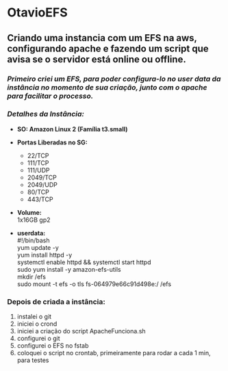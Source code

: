 # OtavioEFS
## Criando uma instancia com um EFS na aws, configurando apache e fazendo um script que avisa se o servidor está online ou offline. 

### *Primeiro criei um EFS, para poder configura-lo no user data da instância no momento de sua criação, junto com o apache para facilitar o processo.*

### *Detalhes da Instância:* 
  - **SO: Amazon Linux 2 (Família t3.small)**

  - **Portas Liberadas no SG:**
    * 22/TCP
    * 111/TCP
    * 111/UDP
    * 2049/TCP
    * 2049/UDP
    * 80/TCP
    * 443/TCP
  
  - **Volume:**  
    1x16GB gp2

  - **userdata:**  
    #!/bin/bash  
    yum update -y  
    yum install httpd -y  
    systemctl enable httpd && systemctl start httpd  
    sudo yum install -y amazon-efs-utils  
    mkdir /efs  
    sudo mount -t efs -o tls fs-064979e66c91d498e:/ /efs  
    
### **Depois de criada a instância:**
  1. instalei o git
  2. iniciei o crond 
  3. iniciei a criação do script ApacheFunciona.sh
  4. configurei o git
  5. configurei o EFS no fstab
  6. coloquei o script no crontab, primeiramente para rodar a cada 1 min, para testes
